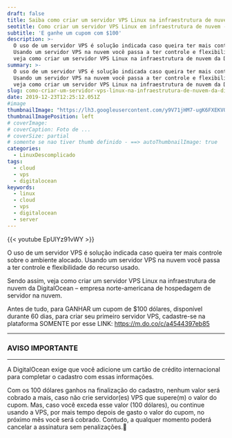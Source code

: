 ```yaml
---
draft: false
title: Saiba como criar um servidor VPS Linux na infraestrutura de nuvem da DigitalOcean
seotitle: Como criar um servidor VPS Linux em infraestrutura de nuvem - e ganhe cupom com $100
subtitle: 'E ganhe um cupom com $100'
description: >-
  O uso de um servidor VPS é solução indicada caso queira ter mais controle sobre o ambiente alocado. 
  Usando um servidor VPS na nuvem você passa a ter controle e flexibilidade do recurso usado. Sendo assim, 
  veja como criar um servidor VPS Linux na infraestrutura de nuvem da DigitalOcean – empresa norte-americana de hospedagem de servidor na nuvem.
summary: >-
  O uso de um servidor VPS é solução indicada caso queira ter mais controle sobre o ambiente alocado. 
  Usando um servidor VPS na nuvem você passa a ter controle e flexibilidade do recurso usado. Sendo assim, 
  veja como criar um servidor VPS Linux na infraestrutura de nuvem da DigitalOcean – empresa norte-americana de hospedagem de servidor na nuvem.
slug: como-criar-um-servidor-vps-linux-na-infraestrutura-de-nuvem-da-digitalocean
date: 2019-12-23T12:25:12.051Z
#image
thumbnailImage: "https://lh3.googleusercontent.com/y9V71jHM7-ugK6FXEKVONkTYWRxfWmf1VkjezIAy_nQ0FgRHUND32YXX1fbKq9qmYOFpiQQ1yq82M1nOdyIyatnbjC8GRyQyMWDQt7va6oLSHwT2K6r2PMp3GImmFMKlMwrMDLj3OaShsR8S8ZLq-RJXg2wfpdt2Lm8mrLICDssVl4E5TTcK4qHpojlbRAf8a9MyhThIOLTfVOQzaL-dGtxTEKuxTfGQaASay1k_OPjwif6Ft2KfvK_ORp_sHVfgOr4jmJCkC72UIAwUlqd7sKVZw_XD9thMeVSLMlywHxk67NZbTqgjK-2y-a5CaU35sPCLMTkEksqvSefvV8TXUx5XTJMr-oF5ZtB1JJR9SKhINGpaJI-oVbOtZ0qpfOP4niVgB_Yx2Wh8N7TTu5xEifV3ClgsRTIcj8IrlhKmNsdo2EsaA-KFQtv-ut-YJqTYTNWPnsbbdI2Lc3Chwp504PXNhQhTi8rTMtXEpqSwCRSt39ZOM4o51EuP64zitSUCXMlr46In9W8El3R5QBuXoOFulVnltmOQ86uQRwieIW5q42ZAFQnCy-wn6-V8OSFtdR8LmOZJS9ITtG7vcee9fGZDIf5IIoXjvqNiIRDIuaQ0NrVv1tXD9Z-9nW5SknF3c-f8EmmLH7GZsnSsLTPtS0O4kEs6CUEYPur0k7wErvYofi18LpNXOpw=w1000-h500-no"
thumbnailImagePosition: left
# coverImage: 
# coverCaption: Foto de ...
# coverSize: partial
# somente se nao tiver thumb definido - ==> autoThumbnailImage: true
categories:
  - LinuxDescomplicado
tags:
  - cloud
  - vps
  - digitalocean
keywords:
  - linux
  - cloud
  - vps
  - digitalocean
  - server
---
```


{{< youtube EpUlYz91vWY >}}


O uso de um servidor VPS é solução indicada caso queira ter mais controle sobre o ambiente alocado. Usando um servidor VPS na nuvem você passa a ter controle e flexibilidade do recurso usado. 

Sendo assim, veja como criar um servidor VPS Linux na infraestrutura de nuvem da DigitalOcean – empresa norte-americana de hospedagem de servidor na nuvem.

Antes de tudo, para GANHAR um cupom de $100 dólares, disponível durante 60 dias, para criar seu primeiro servidor VPS, cadastre-se na plataforma SOMENTE por esse LINK: https://m.do.co/c/a4544397eb85

***
### AVISO IMPORTANTE
***

A DigitalOcean exige que você adicione um cartão de crédito internacional para completar o cadastro com essas informações.

Com os 100 dólares ganhos na finalização do cadastro, nenhum valor será cobrado a mais, caso não crie servidor(es) VPS que supere(m) o valor do cupom. Mas, caso você exceda esse valor (100 dólares), ou continue usando a VPS, por mais tempo depois de gasto o valor do cupom, no próximo mês você será cobrado. Contudo, a qualquer momento poderá cancelar a assinatura sem penalizações.🙂

